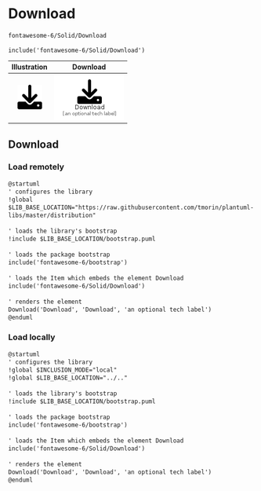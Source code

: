 # Download


```text
fontawesome-6/Solid/Download
```

```text
include('fontawesome-6/Solid/Download')
```



| Illustration | Download |
| :---: | :---: |
| ![illustration for Illustration](../../fontawesome-6/Solid/Download.png) | ![illustration for Download](../../fontawesome-6/Solid/Download.Local.png) |




## Download

### Load remotely
```plantuml
@startuml
' configures the library
!global $LIB_BASE_LOCATION="https://raw.githubusercontent.com/tmorin/plantuml-libs/master/distribution"

' loads the library's bootstrap
!include $LIB_BASE_LOCATION/bootstrap.puml

' loads the package bootstrap
include('fontawesome-6/bootstrap')

' loads the Item which embeds the element Download
include('fontawesome-6/Solid/Download')

' renders the element
Download('Download', 'Download', 'an optional tech label')
@enduml
```

### Load locally
```plantuml
@startuml
' configures the library
!global $INCLUSION_MODE="local"
!global $LIB_BASE_LOCATION="../.."

' loads the library's bootstrap
!include $LIB_BASE_LOCATION/bootstrap.puml

' loads the package bootstrap
include('fontawesome-6/bootstrap')

' loads the Item which embeds the element Download
include('fontawesome-6/Solid/Download')

' renders the element
Download('Download', 'Download', 'an optional tech label')
@enduml
```


